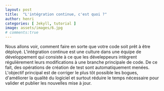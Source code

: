 ```yaml
---
layout: post
title:  "L'intégration continue, c'est quoi ?"
author: henri
categories: [ Jekyll, tutorial ]
image: assets/images/6.jpg
# comments:true
---
```

Nous allons voir, comment faire en sorte que votre code soit prêt à être déployé. L'intégration continue est une culture dans une équipe de développement qui consiste à ce que les déveleppeurs intègrent régulièrement leurs modifications à une branche principale de code. De ce fait, des opérations de création de test sont automatiquement menées. L'objectif principal est de corriger le plus tôt possible les bogues, d'améliorer la qualité du logiciel et surtout réduire le temps nécessaire pour valider et publier les nouvelles mise à jour.